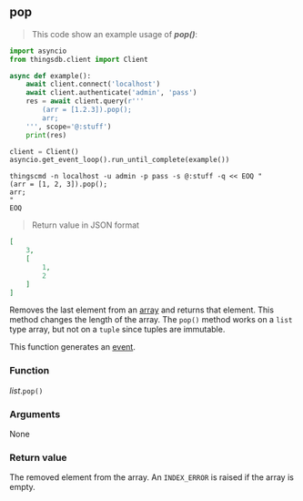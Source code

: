 ## pop

> This code show an example usage of ***pop()***:

```python
import asyncio
from thingsdb.client import Client

async def example():
    await client.connect('localhost')
    await client.authenticate('admin', 'pass')
    res = await client.query(r'''
        (arr = [1.2.3]).pop();
        arr;
    ''', scope='@:stuff')
    print(res)

client = Client()
asyncio.get_event_loop().run_until_complete(example())
```

```shell
thingscmd -n localhost -u admin -p pass -s @:stuff -q << EOQ "
(arr = [1, 2, 3]).pop();
arr;
"
EOQ
```

> Return value in JSON format

```json
[
    3,
    [
        1,
        2
    ]
]
```

Removes the last element from an [array](#array-type) and returns that element.
This method changes the length of the array. The `pop()` method works
on a `list` type array, but not on a `tuple` since tuples are immutable.

This function generates an [event](#events).

### Function
*list*.`pop()`

### Arguments
None

### Return value
The removed element from the array. An `INDEX_ERROR` is raised if the array is empty.